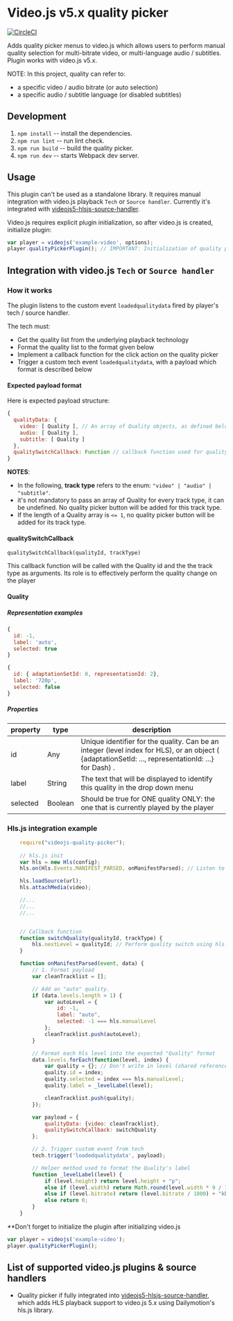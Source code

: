 # Video.js v5.x quality picker

[![CircleCI](https://circleci.com/gh/streamroot/videojs-quality-picker/tree/master.svg?style=shield&circle-token=f54f17f600368beab20f9348b181073d256ca882)](https://circleci.com/gh/streamroot/videojs-quality-picker/tree/master)

Adds quality picker menus to video.js which allows users to perform manual quality selection for multi-bitrate video, or multi-language audio / subtitles. Plugin works with video.js v5.x.

NOTE: In this project, quality can refer to:
 - a specific video / audio bitrate (or auto selection)
 - a specific audio / subtitle language (or disabled subtitles)

## Development

1. `npm install` -- install the dependencies.
1. `npm run lint` -- run lint check.
1. `npm run build` -- build the quality picker.
1. `npm run dev` -- starts Webpack dev server.

## Usage

This plugin can't be used as a standalone library. It requires manual integration with video.js playback `Tech` or `Source handler`. Currently it's integrated with [videojs5-hlsjs-source-handler](https://github.com/streamroot/videojs5-hlsjs-source-handler).

Video.js requires explicit plugin initialization, so after video.js is created, initialize plugin:

```javascript
var player = videojs('example-video', options);
player.qualityPickerPlugin(); // IMPORTANT: Initialization of quality picker plugin, it won't work otherwise.
```

## Integration with video.js `Tech` or `Source handler`

### How it works

The plugin listens to the custom event `loadedqualitydata` fired by player's tech / source handler.

The tech must:
- Get the quality list from the underlying playback technology
- Format the quality list to the format given below
- Implement a callback function for the click action on the quality picker
- Trigger a custom tech event `loadedqualitydata`, with a payload which format is described below

#### Expected payload format

Here is expected payload structure:
```javascript
{
  qualityData: {
    video: [ Quality ], // An array of Quality objects, as defined below
    audio: [ Quality ],
    subtitle: [ Quality ]
  },
  qualitySwitchCallback: Function // callback function used for quality switching, as defined below
}
```

**NOTES**:
- In the following, **track type** refers to the enum: `"video" | "audio" | "subtitle"`.
- it's not mandatory to pass an array of Quality for every track type, it can be undefined. No quality picker button will be added for this track type.
- If the length of a Quality array is `<= 1`, no quality picker button will be added for its track type.

#### qualitySwitchCallback

`qualitySwitchCallback(qualityId, trackType)`

This callback function will be called with the Quality id and the the track type as arguments. Its role is to effectively perform the quality change on the player

#### Quality

##### Representation examples

```javascript
{
  id: -1,
  label: 'auto',
  selected: true
}
```

```javascript
{
  id: { adaptationSetId: 0, representationId: 2},
  label: '720p',
  selected: false
}
```

##### Properties

property    | type  |description
------------|-------|-----------------------------------
id          | Any   | Unique identifier for the quality. Can be an integer (level index for HLS), or an object ( {adaptationSetId: ..., representationId: ...} for Dash) .
label       | String | The text that will be displayed to identify this quality in the drop down menu
selected    | Boolean | Should be true for ONE quality ONLY: the one that is currently played by the player

### Hls.js integration example

```javascript
    require("videojs-quality-picker");
    
    // hls.js init
    var hls = new Hls(config);
    hls.on(Hls.Events.MANIFEST_PARSED, onManifestParsed); // Listen to the event MANIFEST_PARSED, to get the quality list.

    hls.loadSource(url);
    hls.attachMedia(video);

    //...
    //...
    //...


    // Callback function
    function switchQuality(qualityId, trackType) {
        hls.nextLevel = qualityId; // Perform quality switch using hls.js API
    }

    function onManifestParsed(event, data) {
        // 1. Format payload
        var cleanTracklist = [];

        // Add an "auto" quality.
        if (data.levels.length > 1) {
            var autoLevel = {
                id: -1,
                label: "auto",
                selected: -1 === hls.manualLevel
            };
            cleanTracklist.push(autoLevel);
        }

        // Format each hls level into the expected "Quality" format
        data.levels.forEach(function(level, index) {
            var quality = {}; // Don't write in level (shared reference with Hls.js)
            quality.id = index;
            quality.selected = index === hls.manualLevel;
            quality.label = _levelLabel(level);

            cleanTracklist.push(quality);
        });

        var payload = {
            qualityData: {video: cleanTracklist},
            qualitySwitchCallback: switchQuality
        };

        // 2. Trigger custom event from tech
        tech.trigger('loadedqualitydata', payload);

        // Helper method used to format the Quality's label
        function _levelLabel(level) {
            if (level.height) return level.height + "p";
            else if (level.width) return Math.round(level.width * 9 / 16) + "p";
            else if (level.bitrate) return (level.bitrate / 1000) + "kbps";
            else return 0;
        }
    }
```
**Don't forget to initialize the plugin after initializing video.js

```javascript
var player = videojs('example-video');
player.qualityPickerPlugin();
```

## List of supported video.js plugins & source handlers

* Quality picker if fully integrated into [videojs5-hlsjs-source-handler](https://github.com/streamroot/videojs5-hlsjs-source-handler), which adds HLS playback support to video.js 5.x using Dailymotion's hls.js library.
